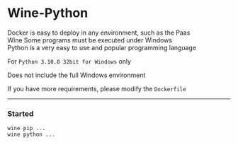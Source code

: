 # Wine-Python

Docker is easy to deploy in any environment, such as the Paas  
Wine Some programs must be executed under Windows  
Python is a very easy to use and popular programming language

For `Python 3.10.8 32bit for Windows` only

Does not include the full Windows environment

If you have more requirements, please modify the `Dockerfile`

---

### Started

```
wine pip ...
wine python ...
```
